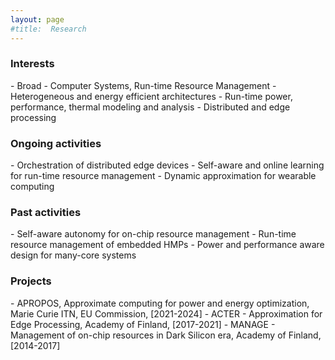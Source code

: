 ```yaml
---
layout: page
#title:  Research
---
```


<h3> Interests </h3>
- Broad - Computer Systems, Run-time Resource Management
- Heterogeneous and energy efficient architectures
- Run-time power, performance, thermal modeling and analysis
- Distributed and edge processing

<h3> Ongoing activities </h3>
- Orchestration of distributed edge devices
- Self-aware and online learning for run-time resource management
- Dynamic approximation for wearable computing

<h3> Past activities </h3>
- Self-aware autonomy for on-chip resource management
- Run-time resource management of embedded HMPs
- Power and performance aware design for many-core systems

<h3> Projects </h3>
- APROPOS, Approximate computing for power and energy optimization, Marie Curie ITN, EU Commission, [2021-2024]
- ACTER - Approximation for Edge Processing, Academy of Finland, [2017-2021]
- MANAGE - Management of on-chip resources in Dark Silicon era, Academy of Finland, [2014-2017]


<!-- ### Footer

Last updated: May 2013 -->
